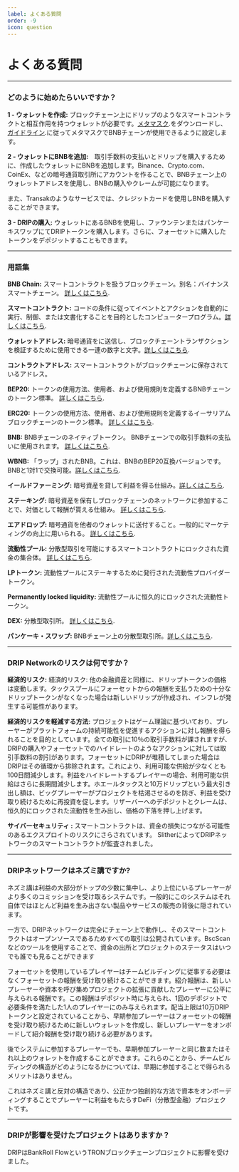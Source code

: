 ```yaml
---
label: よくある質問
order: -9
icon: question
---
```


# よくある質問

---
### どのように始めたらいいですか？

**1 - ウォレットを作成:** ブロックチェーン上にドリップのようなスマートコントラクトと相互作用を持つウォレットが必要です。[メタマスク](https://metamask.io).をダウンロードし、[ガイドライン](https://academy.binance.com/ja/articles/connecting-metamask-to-binance-smart-chain).に従ってメタマスクでBNBチェーンが使用できるように設定します。

**2 - ウォレットにBNBを追加:**　取引手数料の支払いとドリップを購入するために、作成したウォレットにBNBを追加します。Binance、Crypto.com、CoinEx、などの暗号通貨取引所にアカウントを作ることで、BNBチェーン上のウォレットアドレスを使用し、BNBの購入やクレームが可能になります。

また、Transakのようなサービスでは、クレジットカードを使用しBNBを購入することができます。

**3 - DRIPの購入:** ウォレットにあるBNBを使用し、ファウンテンまたはパンケーキスワップにてDRIPトークンを購入します。さらに、フォーセットに購入したトークンをデポジットすることもできます。

---
### 用語集

**BNB Chain:** スマートコントラクトを扱うブロックチェーン。別名：バイナンススマートチェーン。 [詳しくはこちら](https://academy.binance.com/ja/articles/an-introduction-to-binance-smart-chain-bsc).

**スマートコントラクト:** コードの条件に従ってイベントとアクションを自動的に実行、制御、または文書化することを目的としたコンピュータープログラム。[詳しくはこちら](https://academy.binance.com/ja/articles/what-are-smart-contracts).

**ウォレットアドレス:** 暗号通貨をに送信し、ブロックチェーントランザクションを検証するために使用できる一連の数字と文字。[詳しくはこちら](https://academy.binance.com/ja/articles/crypto-wallet-types-explained).

**コントラクトアドレス:** スマートコントラクトがブロックチェーンに保存されているアドレス。

**BEP20:** トークンの使用方法、使用者、および使用規則を定義するBNBチェーンのトークン標準。 [詳しくはこちら](https://academy.binance.com/ja/glossary/bep-20).

**ERC20:** トークンの使用方法、使用者、および使用規則を定義するイーサリアムブロックチェーンのトークン標準。 [詳しくはこちら](https://academy.binance.com/ja/articles/an-introduction-to-erc-20-tokens).

**BNB:** BNBチェーンのネイティブトークン。 BNBチェーンでの取引手数料の支払いに使用されます。 [詳しくはこちら](https://academy.binance.com/ja/articles/what-is-bnb).

**WBNB:** 「ラップ」されたBNB。これは、BNBのBEP20互換バージョンです。 BNBと1対1で交換可能。[詳しくはこちら](https://www.bnbchain.world/en/blog/what-is-wbnb/).

**イールドファーミング:** 暗号資産を貸して利益を得る仕組み。[詳しくはこちら](https://academy.binance.com/ja/articles/what-is-yield-farming-in-decentralized-finance-defi).

**ステーキング:** 暗号資産を保有しブロックチェーンのネットワークに参加することで、対価として報酬が貰える仕組み。 [詳しくはこちら](https://academy.binance.com/ja/articles/what-is-staking).

**エアドロップ:** 暗号通貨を他者のウォレットに送付すること。一般的にマーケティングの向上に用いられる。 [詳しくはこちら](https://www.coindesk.com/learn/what-is-a-crypto-airdrop/).

**流動性プール:** 分散型取引を可能にするスマートコントラクトにロックされた資金の集合体。 [詳しくはこちら](https://academy.binance.com/ja/articles/what-are-liquidity-pools-in-defi).

**LPトークン:** 流動性プールにステーキするために発行された流動性プロバイダートークン。

**Permanently locked liquidity:** 流動性プールに恒久的にロックされた流動性トークン。

**DEX:** 分散型取引所。 [詳しくはこちら](https://academy.binance.com/ja/articles/what-is-a-decentralized-exchange-dex).

**パンケーキ・スワップ:** BNBチェーン上の分散型取引所。[詳しくはこちら](https://academy.binance.com/ja/articles/a-guide-to-pancakeswap).

---
### DRIP Networkのリスクは何ですか？
**経済的リスク:** 経済的リスク: 他の金融資産と同様に、ドリップトークンの価格は変動します。タックスプールにフォーセットからの報酬を支払うための十分なドリップトークンがなくなった場合は新しいドリップが作成され、インフレが発生する可能性があります。

**経済的リスクを軽減する方法:** プロジェクトはゲーム理論に基づいており、プレーヤーがプラットフォームの持続可能性を促進するアクションに対し報酬を得られることを目的としています。全ての取引に10％の取引手数料が課されますが、DRIPの購入やフォーセットでのハイドレートのようなアクションに対しては取引手数料の割引があります。フォーセットにDRIPが堆積してしまった場合はDRIPはその循環から排除されます。これにより、利用可能な供給が少なくとも100日間減少します。利益をハイドレートするプレイヤーの場合、利用可能な供給はさらに長期間減少します。ホエールタックスと10万ドリップという最大引き出し額は、ビッグプレーヤーがプロジェクトを枯渇させるのを防ぎ、利益を受け取り続けるために再投資を促します。リザーバーへのデポジットとクレームは、恒久的にロックされた流動性を生み出し、価格の下落を押し上げます。

**サイバーセキュリティ :** スマートコントラクトは、資金の損失につながる可能性のあるエクスプロイトのリスクにさらされています。
SlitherによってDRIPネットワークのスマートコントラクトが監査されました。

---
### DRIPネットワークはネズミ講ですか?
ネズミ講は利益の大部分がトップの少数に集中し、より上位にいるプレーヤーがより多くのコミッションを受け取るシステムです。一般的にこのシステムはそれ自体ではほとんど利益を生み出さない製品やサービスの販売の背後に隠されています。

一方で、DRIPネットワークは完全にチェーン上で動作し、そのスマートコントラクトはオープンソースであるためすべての取引は公開されています。BscScanなどのツールを使用することで、資金の出所とプロジェクトのステータスはいつでも誰でも見ることができます

フォーセットを使用しているプレイヤーはチームビルディングに従事する必要はなくフォーセットの報酬を受け取り続けることができます。紹介報酬は、新しいプレーヤーや資本を呼び集めプロジェクトの拡張に貢献したプレーヤーに公平に与えられる報酬です。この報酬はデポジット時に与えられ、1回のデポジットで必要条件を満たした1人のプレイヤーにのみ与えられます。配当上限は10万DRIPトークンと設定されていることから、早期参加プレーヤーはフォーセットの報酬を受け取り続けるために新しいウォレットを作成し、新しいプレーヤーをオンボードして紹介報酬を受け取り続ける必要があります。

後でシステムに参加するプレーヤーでも、早期参加プレーヤーと同じ数またはそれ以上のウォレットを作成することができます。これらのことから、チームビルディングの構造がどのようになるかについては、早期に参加することで得られるメリットはありません。

これはネズミ講と反対の構造であり、公正かつ独創的な方法で資本をオンボーディングすることでプレーヤーに利益をもたらすDeFi（分散型金融）プロジェクトです。

---
### DRIPが影響を受けたプロジェクトはありますか？
DRIPはBankRoll FlowというTRONブロックチェーンプロジェクトに影響を受けました。
